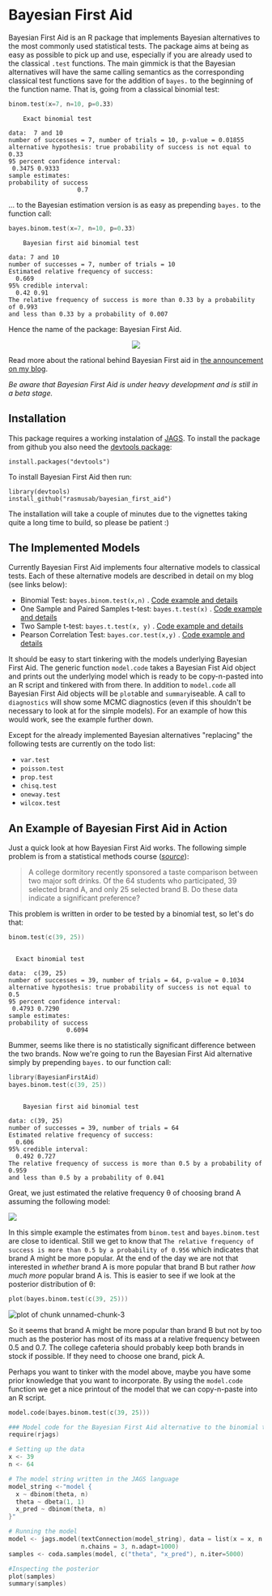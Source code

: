 Bayesian First Aid
======================

Bayesian First Aid is an R package that implements Bayesian alternatives to the most commonly used statistical tests. The package aims at being as easy as possible to pick up and use, especially if you are already used to the classical `.test` functions. The main gimmick is that the Bayesian alternatives will have the same calling semantics as the corresponding classical test functions save for the addition of `bayes.` to the beginning of the function name. That is, going from a classical binomial test:

``` S
binom.test(x=7, n=10, p=0.33)
```

```
    Exact binomial test

data:  7 and 10
number of successes = 7, number of trials = 10, p-value = 0.01855
alternative hypothesis: true probability of success is not equal to 0.33
95 percent confidence interval:
 0.3475 0.9333
sample estimates:
probability of success 
                   0.7 
```

... to the Bayesian estimation version is as easy as prepending `bayes.` to the function call:

``` S
bayes.binom.test(x=7, n=10, p=0.33)
```
```
    Bayesian first aid binomial test

data: 7 and 10
number of successes = 7, number of trials = 10
Estimated relative frequency of success:
  0.669 
95% credible interval:
  0.42 0.91 
The relative frequency of success is more than 0.33 by a probability of 0.993 
and less than 0.33 by a probability of 0.007 
```

Hence the name of the package: Bayesian First Aid.

<center>
<img src="http://i.imgur.com/gQAiFkD.png"/>
</center>

Read more about the rational behind Bayesian First aid in [the announcement on my blog](http://sumsar.net/blog/2014/01/bayesian-first-aid/).

*Be aware that Bayesian First Aid is under heavy development and is still in a beta stage.*

Installation
--------------------

This package requires a working instalation of [JAGS](http://mcmc-jags.sourceforge.net/). To install the package from github you also need the [devtools package](http://cran.r-project.org/web/packages/devtools/index.html):

```
install.packages("devtools")
```

To install Bayesian First Aid then run:

```
library(devtools)
install_github("rasmusab/bayesian_first_aid")
```

The installation will take a couple of minutes due to the vignettes taking quite a long time to build, so please be patient :)

The Implemented Models
--------------------------------

Currently Bayesian First Aid implements four alternative models to classical tests. Each of these alternative models are described in detail on my blog (see links below):

* Binomial Test: `bayes.binom.test(x,n)` . [Code example and details](http://sumsar.net/blog/2014/01/bayesian-first-aid-binomial-test/)
* One Sample and Paired Samples t-test: `bayes.t.test(x)` . [Code example and details](http://sumsar.net/blog/2014/02/bayesian-first-aid-one-sample-t-test/)
* Two Sample t-test: `bayes.t.test(x, y)` . [Code example and details](http://sumsar.net/blog/2014/02/bayesian-first-aid-two-sample-t-test/)
* Pearson Correlation Test: `bayes.cor.test(x,y)` . [Code example and details](http://sumsar.net/blog/2014/03/bayesian-first-aid-pearson-correlation-test/)

It should be easy to start tinkering with the models underlying Bayesian First Aid. The generic function `model.code` takes a Bayesian Fist Aid object and prints out the underlying model which is ready to be copy-n-pasted into an R script and tinkered with from there. In addition to `model.code` all Bayesian First Aid objects will be `plot`able and `summary`iseable. A call to `diagnostics` will show some MCMC diagnostics (even if this shouldn't be necessary to look at for the simple models). For an example of how this would work, see the example further down.

Except for the already implemented Bayesian alternatives "replacing" the following tests are currently on the todo list:

* `var.test`
* `poisson.test`
* `prop.test`
* `chisq.test`
* `oneway.test`
* `wilcox.test`

An Example of Bayesian First Aid in Action
-------------------------------------------

Just a quick look at how Bayesian First Aid works. The following simple problem is from a statistical methods course (*[source](http://www.elderlab.yorku.ca/~aaron/Stats2022/BinomialTest.htm)*):

> A college dormitory recently sponsored a taste comparison between two major soft drinks. Of the 64 students who participated, 39 selected brand A, and only 25 selected brand B.  Do these data indicate a significant preference? 

This problem is written in order to be tested by a binomial test, so let's do that:


``` S
binom.test(c(39, 25))
```

```

  Exact binomial test

data:  c(39, 25)
number of successes = 39, number of trials = 64, p-value = 0.1034
alternative hypothesis: true probability of success is not equal to 0.5
95 percent confidence interval:
 0.4793 0.7290
sample estimates:
probability of success 
                0.6094 
```


Bummer, seems like there is no statistically significant difference between the two brands. Now we're going to run the Bayesian First Aid alternative simply by prepending `bayes.` to our function call:


``` S
library(BayesianFirstAid)
bayes.binom.test(c(39, 25))
```

```

	Bayesian first aid binomial test

data: c(39, 25)
number of successes = 39, number of trials = 64
Estimated relative frequency of success:
  0.606 
95% credible interval:
  0.492 0.727 
The relative frequency of success is more than 0.5 by a probability of 0.959 
and less than 0.5 by a probability of 0.041 
```


Great, we just estimated the relative frequency θ of choosing brand A assuming the following model:

<img src="http://i.imgur.com/4YZxHDt.png"/>

In this simple example the estimates from `binom.test` and `bayes.binom.test` are close to identical. Still we get to know that `The relative frequency of success is more than 0.5 by a probability of 0.956` which indicates that brand A might be more popular. At the end of the day we are not that interested in *whether* brand A is more popular that brand B but rather *how much more* popular brand A is. This is easier to see if we look at the posterior distribution of θ: 


``` S
plot(bayes.binom.test(c(39, 25)))
```

![plot of chunk unnamed-chunk-3](http://i.imgur.com/GAoNH6s.png) 


So it seems that brand A might be more popular than brand B but not by too much as the posterior has most of its mass at a relative frequency between 0.5 and 0.7. The college cafeteria should probably keep both brands in stock if possible. If they need to choose one brand, pick A.

Perhaps you want to tinker with the model above, maybe you have some prior knowledge that you want to incorporate. By using the `model.code` function we get a nice printout of the model that we can copy-n-paste into an R script.


``` S
model.code(bayes.binom.test(c(39, 25)))
```

``` S
### Model code for the Bayesian First Aid alternative to the binomial test ###
require(rjags)

# Setting up the data
x <- 39 
n <- 64 

# The model string written in the JAGS language
model_string <-"model {
  x ~ dbinom(theta, n)
  theta ~ dbeta(1, 1)
  x_pred ~ dbinom(theta, n)
}"

# Running the model
model <- jags.model(textConnection(model_string), data = list(x = x, n = n), 
                    n.chains = 3, n.adapt=1000)
samples <- coda.samples(model, c("theta", "x_pred"), n.iter=5000)

#Inspecting the posterior
plot(samples)
summary(samples)  
```
